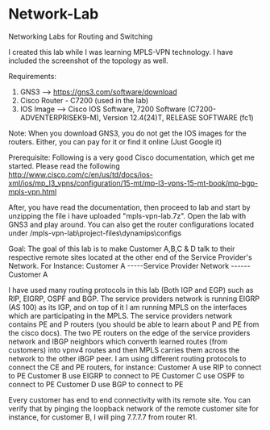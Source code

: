 # Network-Lab
Networking Labs for Routing and Switching

I created this lab while I was learning MPLS-VPN technology. I have included the screenshot of the topology as well.

Requirements:
1. GNS3  --> https://gns3.com/software/download
2. Cisco Router - C7200 (used in the lab)
3. IOS Image --> Cisco IOS Software, 7200 Software (C7200-ADVENTERPRISEK9-M), Version 12.4(24)T, RELEASE SOFTWARE (fc1)

Note: When you download GNS3, you do not get the IOS images for the routers. Either, you can pay for it or find it online (Just Google it)

Prerequisite:
Following is a very good Cisco documentation, which get me started. Please read the following
http://www.cisco.com/c/en/us/td/docs/ios-xml/ios/mp_l3_vpns/configuration/15-mt/mp-l3-vpns-15-mt-book/mp-bgp-mpls-vpn.html

After, you have read the documentation, then proceed to lab and start by unzipping the file i have uploaded "mpls-vpn-lab.7z". Open the lab with GNS3 and play around. You can also get the router configurations located under <yourcurrent-working-directory>/mpls-vpn-lab\project-files\dynamips\configs

Goal: The goal of this lab is to make Customer A,B,C & D talk to their respective remote sites located at the other end of the Service Provider's Network. For Instance:
          Customer A -----Service Provider Network ------ Customer A
          
I have used many routing protocols in this lab (Both IGP and EGP) such as RIP, EIGRP, OSPF and BGP. 
The service providers network is running EIGRP (AS 100) as its IGP, and on top of it I am running MPLS on the interfaces which are participating in the MPLS. The service providers network contains PE and P routers (you should be able to learn about P and PE from the cisco docs).  The two PE routers on the edge of the service providers network and IBGP neighbors which converth learned routes (from customers) into vpnv4 routes and then MPLS carries them across the network to the other iBGP peer.
I am using different routing protocols to connect the CE and PE routers, for instance: 
Customer A use RIP to connect to PE
Customer B use EIGRP to connect to PE
Customer C use OSPF to connect to PE
Customer D use BGP to connect to PE

Every customer has end to end connectivity with its remote site. You can verify that by pinging the loopback network of the remote customer site
for instance, for customer B, I will ping 7.7.7.7 from router R1.
